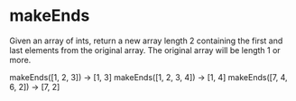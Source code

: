 # makeEnds

Given an array of ints, return a new array length 2 containing the first and last elements from the original array. The original array will be length 1 or more.


makeEnds([1, 2, 3]) → [1, 3]
makeEnds([1, 2, 3, 4]) → [1, 4]
makeEnds([7, 4, 6, 2]) → [7, 2] 